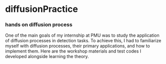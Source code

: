 # diffusionPractice
### hands on diffusion process

One of the main goals of my internship at PMU was to study the application of diffusion processes in detection tasks. To achieve this, I had to familiarize myself with diffusion processes, their primary applications, and how to implement them. Here are the workshop materials and test codes I developed alongside learning the theory.
